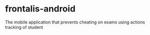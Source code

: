 # frontalis-android
The mobile application that prevents cheating on exams using actions tracking of student
